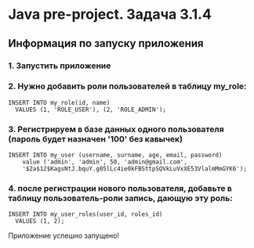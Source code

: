 # Java pre-project. Задача 3.1.4

## Информация по запуску приложения

### 1. Запустить приложение
### 2. Нужно добавить роли пользователей в таблицу my_role:
```aidl
INSERT INTO my_role(id, name)
  VALUES (1, 'ROLE_USER'), (2, 'ROLE_ADMIN'); 
```
### 3. Регистрируем в базе данных одного пользователя (пароль будет назначен '100' без кавычек)
```aidl
INSERT INTO my_user (username, surname, age, email, password)
    value ('admin', 'admin', 50, 'admin@gmail.com', 
    '$2a$12$KagsNtJ.bquY.g05lLc4ie0kFBSttpSQVkLuVxXE53VlalmMmGYK6');
```

### 4. после регистрации нового пользователя, добавьте в таблицу пользователь-роли запись, дающую эту роль:
```aidl
INSERT INTO my_user_roles(user_id, roles_id)
  VALUES (1, 2);
```
Приложение успешно запущено!
